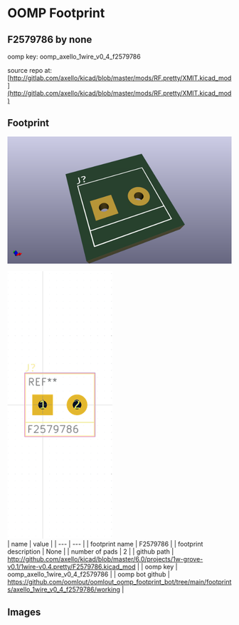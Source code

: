 # OOMP Footprint  
## F2579786  by none  
  
oomp key: oomp_axello_1wire_v0_4_f2579786  
  
source repo at: [http://gitlab.com/axello/kicad/blob/master/mods/RF.pretty/XMIT.kicad_mod](http://gitlab.com/axello/kicad/blob/master/mods/RF.pretty/XMIT.kicad_mod)  
## Footprint  
  
[![working_kicad_pcb_3d.png](working_kicad_pcb_3d_600.png)](working_kicad_pcb_3d.png)  
  
[![working.png](working_600.png)](working.png)  
| name | value | 
| --- | --- | 
| footprint name | F2579786 | 
| footprint description | None | 
| number of pads | 2 | 
| github path | http://github.com/axello/kicad/blob/master/6.0/projects/1w-grove-v0.1/1wire-v0.4.pretty/F2579786.kicad_mod | 
| oomp key | oomp_axello_1wire_v0_4_f2579786 | 
| oomp bot github | https://github.com/oomlout/oomlout_oomp_footprint_bot/tree/main/footprints/axello_1wire_v0_4_f2579786/working | 
## Images  
